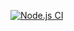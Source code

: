 [![Node.js CI](https://github.com/dzennydzen/message_app/actions/workflows/ci.yml/badge.svg)](https://github.com/dzennydzen/message_app/actions/workflows/ci.yml)